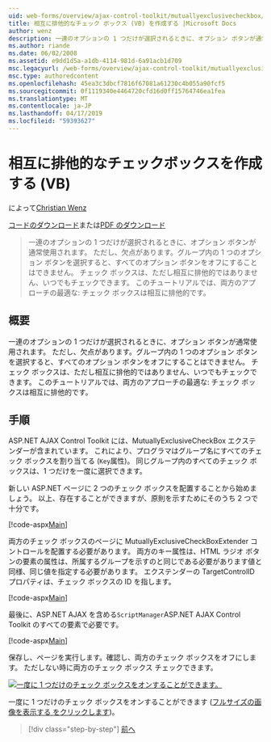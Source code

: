 ```yaml
---
uid: web-forms/overview/ajax-control-toolkit/mutuallyexclusivecheckbox/creating-mutually-exclusive-checkboxes-vb
title: 相互に排他的なチェック ボックス (VB) を作成する |Microsoft Docs
author: wenz
description: 一連のオプションの 1 つだけが選択されるときに、オプション ボタンが通常使用されます。 ただし、欠点があります。1 回 1 つのオプション ボタン グループが選択されて、.
ms.author: riande
ms.date: 06/02/2008
ms.assetid: e9dd1d5a-a1db-4114-981d-6a91acb1d709
msc.legacyurl: /web-forms/overview/ajax-control-toolkit/mutuallyexclusivecheckbox/creating-mutually-exclusive-checkboxes-vb
msc.type: authoredcontent
ms.openlocfilehash: 45ea3c3dbcf7816f67081a61230c4b055a90fcf5
ms.sourcegitcommit: 0f1119340e4464720cfd16d0ff15764746ea1fea
ms.translationtype: MT
ms.contentlocale: ja-JP
ms.lasthandoff: 04/17/2019
ms.locfileid: "59393627"
---
```

# <a name="creating-mutually-exclusive-checkboxes-vb"></a>相互に排他的なチェックボックスを作成する (VB)

によって[Christian Wenz](https://github.com/wenz)

[コードのダウンロード](http://download.microsoft.com/download/9/3/f/93f8daea-bebd-4821-833b-95205389c7d0/MutuallyExclusiveCheckBox0.vb.zip)または[PDF のダウンロード](http://download.microsoft.com/download/b/6/a/b6ae89ee-df69-4c87-9bfb-ad1eb2b23373/mutuallyexclusivecheckbox0VB.pdf)

> 一連のオプションの 1 つだけが選択されるときに、オプション ボタンが通常使用されます。 ただし、欠点があります。グループ内の 1 つのオプション ボタンを選択すると、すべてのオプション ボタンをオフにすることはできません。 チェック ボックスは、ただし相互に排他的ではありません、いつでもチェックできます。 このチュートリアルでは、両方のアプローチの最適な: チェック ボックスは相互に排他的です。


## <a name="overview"></a>概要

一連のオプションの 1 つだけが選択されるときに、オプション ボタンが通常使用されます。 ただし、欠点があります。グループ内の 1 つのオプション ボタンを選択すると、すべてのオプション ボタンをオフにすることはできません。 チェック ボックスは、ただし相互に排他的ではありません、いつでもチェックできます。 このチュートリアルでは、両方のアプローチの最適な: チェック ボックスは相互に排他的です。

## <a name="steps"></a>手順

ASP.NET AJAX Control Toolkit には、MutuallyExclusiveCheckBox エクステンダーが含まれています。 これにより、プログラマはグループ名にすべてのチェック ボックスを割り当てる (`Key`属性)。 同じグループ内のすべてのチェック ボックスは、1 つだけを一度に選択できます。

新しい ASP.NET ページに 2 つのチェック ボックスを配置することから始めましょう。 以上、存在することができますが、原則を示すためにそのうち 2 つで十分です。

[!code-aspx[Main](creating-mutually-exclusive-checkboxes-vb/samples/sample1.aspx)]

両方のチェック ボックスのページに MutuallyExclusiveCheckBoxExtender コントロールを配置する必要があります。 両方のキー属性は、HTML ラジオ ボタンの要素の属性は、所属するグループを示すのと同じである必要があります値と同様、同じ値を指定する必要があります。 エクステンダーの TargetControlID プロパティは、チェック ボックスの ID を指します。

[!code-aspx[Main](creating-mutually-exclusive-checkboxes-vb/samples/sample2.aspx)]

最後に、ASP.NET AJAX を含める`ScriptManager`ASP.NET AJAX Control Toolkit のすべての要素で必要です。

[!code-aspx[Main](creating-mutually-exclusive-checkboxes-vb/samples/sample3.aspx)]

保存し、ページを実行します。確認し、両方のチェック ボックスをオフにします。 ただしない時に両方のチェック ボックス チェックできます。


[![一度に 1 つだけのチェック ボックスをオンすることができます。](creating-mutually-exclusive-checkboxes-vb/_static/image2.png)](creating-mutually-exclusive-checkboxes-vb/_static/image1.png)

一度に 1 つだけのチェック ボックスをオンすることができます ([フルサイズの画像を表示する をクリックします](creating-mutually-exclusive-checkboxes-vb/_static/image3.png))。

> [!div class="step-by-step"]
> [前へ](creating-mutually-exclusive-checkboxes-cs.md)
